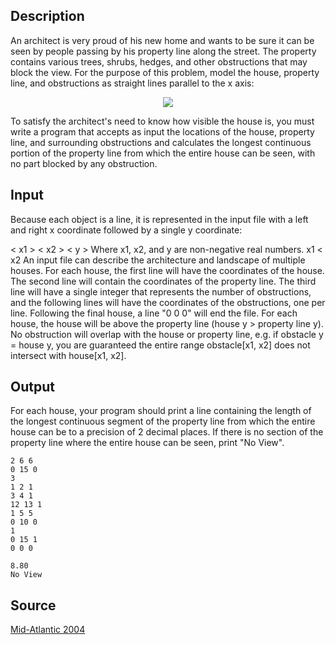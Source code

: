 <h2>Description</h2><p>An architect is very proud of his new home and wants to be sure it can be seen by people passing by his property line along the street. The property contains various trees, shrubs, hedges, and other obstructions that may block the view. For the purpose of this problem, model the house, property line, and obstructions as straight lines parallel to the x axis:
</p><center><img src="images/2074_1.jpg"></center><p>
</p>To satisfy the architect's need to know how visible the house is, you must write a program that accepts as input the locations of the house, property line, and surrounding obstructions and calculates the longest continuous portion of the property line from which the entire house can be seen, with no part blocked by any obstruction.<h2>Input</h2><p>Because each object is a line, it is represented in the input file with a left and right x coordinate followed by a single y coordinate:
</p>&lt; x1 &gt; &lt; x2 &gt; &lt; y &gt;
Where x1, x2, and y are non-negative real numbers. x1 &lt; x2 
An input file can describe the architecture and landscape of multiple houses. For each house, the first line will have the coordinates of the house. The second line will contain the coordinates of the property line. The third line will have a single integer that represents the number of obstructions, and the following lines will have the coordinates of the obstructions, one per line.
Following the final house, a line "0 0 0" will end the file.
For each house, the house will be above the property line (house y &gt; property line y). No obstruction will overlap with the house or property line, e.g. if obstacle y = house y, you are guaranteed the entire range obstacle[x1, x2] does not intersect with house[x1, x2].<h2>Output</h2><p>For each house, your program should print a line containing the length of the longest continuous segment of the property line from which the entire house can be to a precision of 2 decimal places. If there is no section of the property line where the entire house can be seen, print "No View".</p><pre><code class="language-input1">2 6 6
0 15 0
3
1 2 1
3 4 1
12 13 1
1 5 5
0 10 0
1
0 15 1
0 0 0</code></pre><pre><code class="language-output1">8.80
No View</code></pre><h2>Source</h2><a href="searchproblem?field=source&amp;key=Mid-Atlantic+2004">Mid-Atlantic 2004</a>